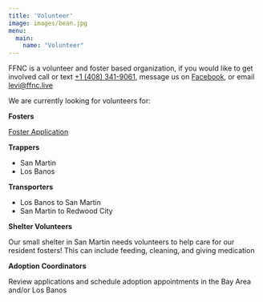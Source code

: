 ```yaml
---
title: 'Volunteer'
image: images/bean.jpg
menu:
  main:
    name: "Volunteer"
---
```


FFNC is a volunteer and foster based organization, if you would like to get involved call or text [+1 (408) 341-9061](tel:14083419061), message us on [Facebook](https://www.facebook.com/feralfreedomnorcal), or email [levi@ffnc.live](mailto:levi@ffnc.live)

We are currently looking for volunteers for:

**Fosters**

[Foster Application](https://airtable.com/shrxiEoGqgFjcR70I)

**Trappers**

- San Martin
- Los Banos

**Transporters**

- Los Banos to San Martin
- San Martin to Redwood City

**Shelter Volunteers**


Our small shelter in San Martin needs volunteers to help care for our resident fosters! This can include feeding, cleaning, and giving medication

**Adoption Coordinators**


Review applications and schedule adoption appointments in the Bay Area and/or Los Banos